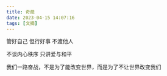 ```yaml
---
title: 奇葩
date: 2023-04-15 14:07:16
tags: [文摘]
---
```


管好自己 但行好事 不渡他人

不谈内心秩序 只讲爱与和平

我们一路奋战，不是为了能改变世界，而是为了不让世界改变我们
